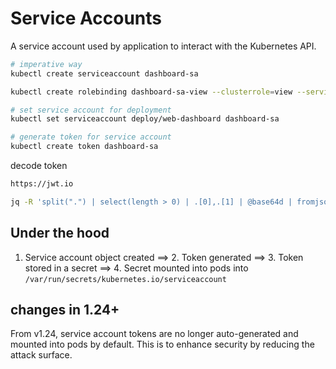 # Service Accounts

A service account used by application to interact with the Kubernetes API.


```sh
# imperative way
kubectl create serviceaccount dashboard-sa

kubectl create rolebinding dashboard-sa-view --clusterrole=view --serviceaccount=default:dashboard-sa

# set service account for deployment
kubectl set serviceaccount deploy/web-dashboard dashboard-sa 

# generate token for service account
kubectl create token dashboard-sa
```
decode token
```sh
https://jwt.io

jq -R 'split(".") | select(length > 0) | .[0],.[1] | @base64d | fromjson' <<< "<token>"
```

## Under the hood

1. Service account object created ==> 2. Token generated ==> 3. Token stored in a secret ==> 4. Secret mounted into pods into `/var/run/secrets/kubernetes.io/serviceaccount`

## changes in 1.24+

From v1.24, service account tokens are no longer auto-generated and mounted into pods by default. This is to enhance security by reducing the attack surface.

